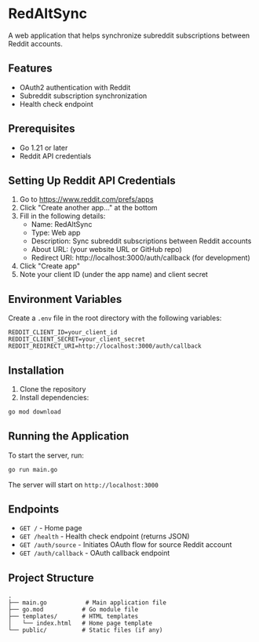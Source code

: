 # RedAltSync

A web application that helps synchronize subreddit subscriptions between Reddit accounts.

## Features

- OAuth2 authentication with Reddit
- Subreddit subscription synchronization
- Health check endpoint

## Prerequisites

- Go 1.21 or later
- Reddit API credentials

## Setting Up Reddit API Credentials

1. Go to https://www.reddit.com/prefs/apps
2. Click "Create another app..." at the bottom
3. Fill in the following details:
   - Name: RedAltSync
   - Type: Web app
   - Description: Sync subreddit subscriptions between Reddit accounts
   - About URL: (your website URL or GitHub repo)
   - Redirect URI: http://localhost:3000/auth/callback (for development)
4. Click "Create app"
5. Note your client ID (under the app name) and client secret

## Environment Variables

Create a `.env` file in the root directory with the following variables:

```
REDDIT_CLIENT_ID=your_client_id
REDDIT_CLIENT_SECRET=your_client_secret
REDDIT_REDIRECT_URI=http://localhost:3000/auth/callback
```

## Installation

1. Clone the repository
2. Install dependencies:
```bash
go mod download
```

## Running the Application

To start the server, run:
```bash
go run main.go
```

The server will start on `http://localhost:3000`

## Endpoints

- `GET /` - Home page
- `GET /health` - Health check endpoint (returns JSON)
- `GET /auth/source` - Initiates OAuth flow for source Reddit account
- `GET /auth/callback` - OAuth callback endpoint

## Project Structure

```
.
├── main.go           # Main application file
├── go.mod           # Go module file
├── templates/       # HTML templates
│   └── index.html   # Home page template
└── public/          # Static files (if any)
``` 